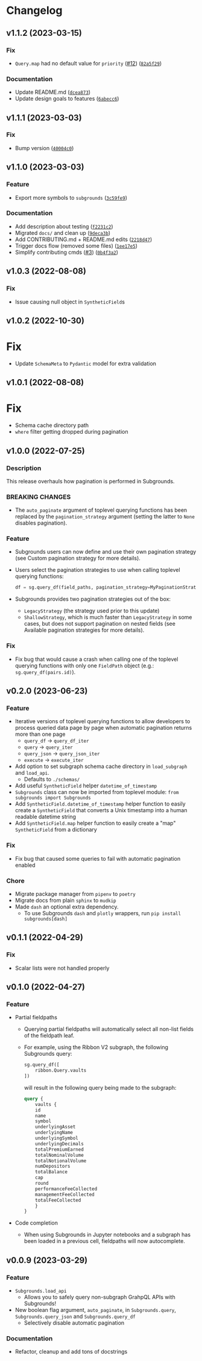 # Changelog

<!--next-version-placeholder-->

## v1.1.2 (2023-03-15)
### Fix
* `Query.map` had no default value for `priority` ([#12](https://github.com/0xPlaygrounds/subgrounds/issues/12)) ([`82a5f29`](https://github.com/0xPlaygrounds/subgrounds/commit/82a5f293e4cf7398350d12e309cd3cff190c1318))

### Documentation
* Update README.md ([`dcea873`](https://github.com/0xPlaygrounds/subgrounds/commit/dcea87388020ef8465c0752e0ae79469d1f018e1))
* Update design goals to features ([`6abecc6`](https://github.com/0xPlaygrounds/subgrounds/commit/6abecc68b3d9f573bf6feb6c14c0e0107fc7e8a7))

## v1.1.1 (2023-03-03)
### Fix
* Bump version ([`40004c0`](https://github.com/0xPlaygrounds/subgrounds/commit/40004c012e474a32c94812576e24069c8a4c5d51))

## v1.1.0 (2023-03-03)

### Feature
* Export more symbols to `subgrounds` ([`3c59fe9`](https://github.com/0xPlaygrounds/subgrounds/commit/3c59fe9e0f96947d23905a0eab384c01cf8d42f7))

### Documentation
* Add description about testing ([`f2231c2`](https://github.com/0xPlaygrounds/subgrounds/commit/f2231c2b02fe0194409b91d865dedd6d45ecd92c))
* Migrated `docs/` and clean up ([`9deca3b`](https://github.com/0xPlaygrounds/subgrounds/commit/9deca3bc48a38018c9baa73ba625ec37decf1670))
* Add CONTRIBUTING.md + README.md edits ([`2218d47`](https://github.com/0xPlaygrounds/subgrounds/commit/2218d47df13bf2cc5a43950f1106b62c20a16d5f))
* Trigger docs flow (removed some files) ([`1ee17e5`](https://github.com/0xPlaygrounds/subgrounds/commit/1ee17e5129192c3c202830f929f284c8ca019650))
* Simplify contributing cmds ([#3](https://github.com/0xPlaygrounds/subgrounds/issues/3)) ([`0b4f3a2`](https://github.com/0xPlaygrounds/subgrounds/commit/0b4f3a2590a3e916e614bff97b578bb32d5097e2))

## v1.0.3 (2022-08-08)

### Fix
- Issue causing null object in `SyntheticField`s


## v1.0.2 (2022-10-30)
# Fix
- Update `SchemaMeta` to `Pydantic` model for extra validation

## v1.0.1 (2022-08-08)

# Fix
- Schema cache directory path
- `where` filter getting dropped during pagination


## v1.0.0 (2022-07-25)

### Description
This release overhauls how pagination is performed in Subgrounds.

### BREAKING CHANGES
* The `auto_paginate` argument of toplevel querying functions has been replaced by the `pagination_strategy` argument (setting the latter to `None` disables pagination).

### Feature
* Subgrounds users can now define and use their own pagination strategy (see Custom pagination strategy for more details).
* Users select the pagination strategies to use when calling toplevel querying functions:

    ```py
    df = sg.query_df(field_paths, pagination_strategy=MyPaginationStrategy) 
    ```

* Subgrounds provides two pagination strategies out of the box:
  * `LegacyStrategy` (the strategy used prior to this update)
  * `ShallowStrategy`, which is much faster than `LegacyStrategy` in some cases, but does not support pagination on nested fields (see Available pagination strategies for more details).

### Fix
* Fix bug that would cause a crash when calling one of the toplevel querying functions with only one `FieldPath` object (e.g.: `sg.query_df(pairs.id)`).


## v0.2.0 (2023-06-23)

### Feature
* Iterative versions of toplevel querying functions to allow developers to process queried data page by page when automatic pagination returns more than one page
  * `query_df` -> `query_df_iter`
  * `query` -> `query_iter`
  * `query_json` -> `query_json_iter`
  * `execute` -> `execute_iter`
* Add option to set subgraph schema cache directory in `load_subgraph` and `load_api`.
  * Defaults to `./schemas/`
* Add useful `SyntheticField` helper `datetime_of_timestamp`
* `Subgrounds` class can now be imported from toplevel module: `from subgrounds import Subgrounds`
* Add `SyntheticField.datetime_of_timestamp` helper function to easily create a `SyntheticField` that converts a Unix timestamp into a human readable datetime string
* Add `SyntheticField.map` helper function to easily create a "map" `SyntheticField` from a dictionary

### Fix
* Fix bug that caused some queries to fail with automatic pagination enabled

### Chore
* Migrate package manager from `pipenv` to `poetry`
* Migrate docs from plain `sphinx` to `mudkip`
* Made `dash` an optional extra dependency.
  * To use Subgrounds `dash` and `plotly` wrappers, run `pip install subgrounds[dash]`


## v0.1.1 (2022-04-29)

### Fix
- Scalar lists were not handled properly

## v0.1.0 (2022-04-27)

### Feature
- Partial fieldpaths
  - Querying partial fieldpaths will automatically select all non-list fields of the fieldpath leaf.
  - For example, using the Ribbon V2 subgraph, the following Subgrounds query:

    ```py
    sg.query_df([
        ribbon.Query.vaults
    ])
    ```

    will result in the following query being made to the subgraph:

    ```graphql
    query {
        vaults {
        id
        name
        symbol
        underlyingAsset
        underlyingName
        underlyingSymbol
        underlyingDecimals
        totalPremiumEarned
        totalNominalVolume
        totalNotionalVolume
        numDepositors
        totalBalance
        cap
        round
        performanceFeeCollected
        managementFeeCollected
        totalFeeCollected
        }
    }
    ```

- Code completion
  - When using Subgrounds in Jupyter notebooks and a subgraph has been loaded in a previous cell, fieldpaths will now autocomplete.


## v0.0.9 (2023-03-29)

### Feature
* `Subgrounds.load_api`
  * Allows you to safely query non-subgraph GrahpQL APIs with Subgrounds!
* New boolean flag argument, `auto_paginate`, in `Subgrounds.query`, `Subgrounds.query_json` and `Subgrounds.query_df`
  * Selectively disable automatic pagination

### Documentation
* Refactor, cleanup and add tons of docstrings
